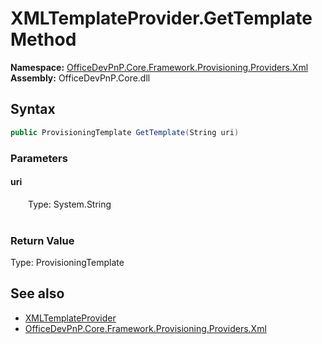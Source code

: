 # XMLTemplateProvider.GetTemplate Method  
  

**Namespace:** [OfficeDevPnP.Core.Framework.Provisioning.Providers.Xml](OfficeDevPnP.Core.Framework.Provisioning.Providers.Xml.md)  
**Assembly:** OfficeDevPnP.Core.dll  
## Syntax
```C#
public ProvisioningTemplate GetTemplate(String uri)
```
### Parameters
#### uri  
&emsp;&emsp;Type: System.String  
&emsp;&emsp;  

  

### Return Value
Type: ProvisioningTemplate  

## See also
- [XMLTemplateProvider](OfficeDevPnP.Core.Framework.Provisioning.Providers.Xml.XMLTemplateProvider.md) 
- [OfficeDevPnP.Core.Framework.Provisioning.Providers.Xml](OfficeDevPnP.Core.Framework.Provisioning.Providers.Xml.md) 
